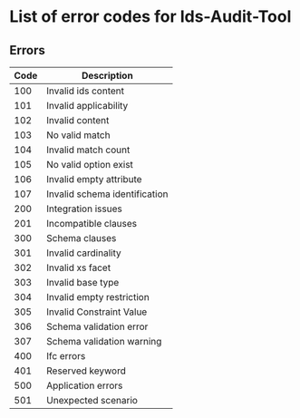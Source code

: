 # List of error codes for Ids-Audit-Tool

## Errors

| Code | Description                   |
| ---- | ----------------------------- |
| 100  | Invalid ids content           |
| 101  | Invalid applicability         |
| 102  | Invalid content               |
| 103  | No valid match                |
| 104  | Invalid match count           |
| 105  | No valid option exist         |
| 106  | Invalid empty attribute       |
| 107  | Invalid schema identification |
| 200  | Integration issues            |
| 201  | Incompatible clauses          |
| 300  | Schema clauses                |
| 301  | Invalid cardinality           |
| 302  | Invalid xs facet              |
| 303  | Invalid base type             |
| 304  | Invalid empty restriction     |
| 305  | Invalid Constraint Value      |
| 306  | Schema validation error       |
| 307  | Schema validation warning     |
| 400  | Ifc errors                    |
| 401  | Reserved keyword              |
| 500  | Application errors            |
| 501  | Unexpected scenario           |

